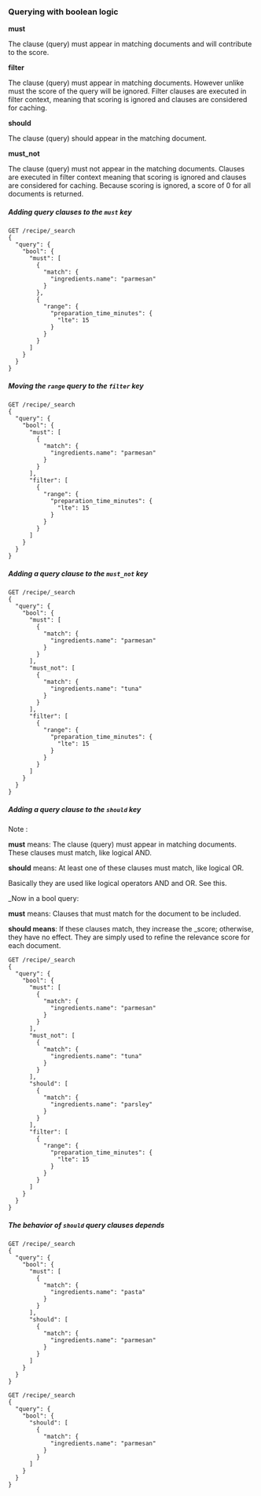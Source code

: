 ### Querying with boolean logic


**must**

The clause (query) must appear in matching documents and will contribute to the score.

**filter**

The clause (query) must appear in matching documents. However unlike must the score of the query will be ignored. Filter clauses are executed in filter context, meaning that scoring is ignored and clauses are considered for caching.

**should**

The clause (query) should appear in the matching document.

**must_not**

The clause (query) must not appear in the matching documents. Clauses are executed in filter context meaning that scoring is ignored and clauses are considered for caching. Because scoring is ignored, a score of 0 for all documents is returned.


##### Adding query clauses to the `must` key

```
GET /recipe/_search
{
  "query": {
    "bool": {
      "must": [
        {
          "match": {
            "ingredients.name": "parmesan"
          }
        },
        {
          "range": {
            "preparation_time_minutes": {
              "lte": 15
            }
          }
        }
      ]
    }
  }
}
```

##### Moving the `range` query to the `filter` key

```
GET /recipe/_search
{
  "query": {
    "bool": {
      "must": [
        {
          "match": {
            "ingredients.name": "parmesan"
          }
        }
      ],
      "filter": [
        {
          "range": {
            "preparation_time_minutes": {
              "lte": 15
            }
          }
        }
      ]
    }
  }
}
```

##### Adding a query clause to the `must_not` key

```
GET /recipe/_search
{
  "query": {
    "bool": {
      "must": [
        {
          "match": {
            "ingredients.name": "parmesan"
          }
        }
      ],
      "must_not": [
        {
          "match": {
            "ingredients.name": "tuna"
          }
        }
      ],
      "filter": [
        {
          "range": {
            "preparation_time_minutes": {
              "lte": 15
            }
          }
        }
      ]
    }
  }
}
```

##### Adding a query clause to the `should` key

Note : 

**must** means: The clause (query) must appear in matching documents. These clauses must match, like logical AND.

**should** means: At least one of these clauses must match, like logical OR.

Basically they are used like logical operators AND and OR. See this.

_Now in a bool query:

**must** means: Clauses that must match for the document to be included.

**should means**: If these clauses match, they increase the _score; otherwise, they have no effect. They are simply used to refine the relevance score for each document.

```
GET /recipe/_search
{
  "query": {
    "bool": {
      "must": [
        {
          "match": {
            "ingredients.name": "parmesan"
          }
        }
      ],
      "must_not": [
        {
          "match": {
            "ingredients.name": "tuna"
          }
        }
      ],
      "should": [
        {
          "match": {
            "ingredients.name": "parsley"
          }
        }
      ],
      "filter": [
        {
          "range": {
            "preparation_time_minutes": {
              "lte": 15
            }
          }
        }
      ]
    }
  }
}
```

##### The behavior of `should` query clauses depends

```
GET /recipe/_search
{
  "query": {
    "bool": {
      "must": [
        {
          "match": {
            "ingredients.name": "pasta"
          }
        }
      ],
      "should": [
        {
          "match": {
            "ingredients.name": "parmesan"
          }
        }
      ]
    }
  }
}
```

```
GET /recipe/_search
{
  "query": {
    "bool": {
      "should": [
        {
          "match": {
            "ingredients.name": "parmesan"
          }
        }
      ]
    }
  }
}
```
